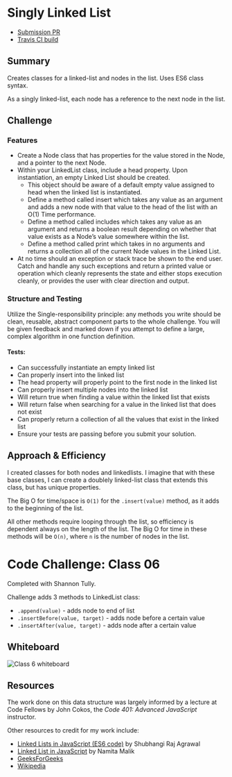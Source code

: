 # Singly Linked List
* [Submission PR](https://github.com/BillyBunn/data-structures-and-algorithms/pull/24)
* [Travis CI build](https://travis-ci.com/BillyBunn/data-structures-and-algorithms/builds/105565575)

## Summary
Creates classes for a linked-list and nodes in the list. Uses ES6 class syntax. 

As a singly linked-list, each node has a reference to the next node in the list.

## Challenge
### Features
* Create a Node class that has properties for the value stored in the Node, and a pointer to the next Node.
* Within your LinkedList class, include a head property. Upon instantiation, an empty Linked List should be created.
  * This object should be aware of a default empty value assigned to head when the linked list is instantiated.
  * Define a method called insert which takes any value as an argument and adds a new node with that value to the head of the list with an O(1) Time performance.
  * Define a method called includes which takes any value as an argument and returns a boolean result depending on whether that value exists as a Node’s value somewhere within the list.
  * Define a method called print which takes in no arguments and returns a collection all of the current Node values in the Linked List.
* At no time should an exception or stack trace be shown to the end user. Catch and handle any such exceptions and return a printed value or operation which cleanly represents the state and either stops execution cleanly, or provides the user with clear direction and output.

### Structure and Testing
Utilize the Single-responsibility principle: any methods you write should be clean, reusable, abstract component parts to the whole challenge. You will be given feedback and marked down if you attempt to define a large, complex algorithm in one function definition.

#### Tests:
* Can successfully instantiate an empty linked list
* Can properly insert into the linked list
* The head property will properly point to the first node in the linked list
* Can properly insert multiple nodes into the linked list
* Will return true when finding a value within the linked list that exists
* Will return false when searching for a value in the linked list that does not exist
* Can properly return a collection of all the values that exist in the linked list
* Ensure your tests are passing before you submit your solution.

## Approach & Efficiency
<!-- What approach did you take? Why? What is the Big O space/time for this approach? -->
I created classes for both nodes and linkedlists. I imagine that with these base classes, I can create a doublely linked-list class that extends this class, but has unique properties. 

The Big O for time/space is `O(1)` for the `.insert(value)` method, as it adds to the beginning of the list.

All other methods require looping through the list, so efficiency is dependent always on the length of the list. The Big O for time in these methods will be `O(n)`, where `n` is the number of nodes in the list.

<!-- ## API
Description of each method publicly available to your Linked List -->

# Code Challenge: Class 06
Completed with Shannon Tully.

Challenge adds 3 methods to LinkedList class:
* `.append(value)` - adds node to end of list
* `.insertBefore(value, target)` - adds node before a certain value
* `.insertAfter(value, target)` - adds node after a certain value

## Whiteboard
![Class 6 whiteboard](https://i.imgur.com/A1rN2CN.jpg)

## Resources
The work done on this data structure was largely informed by a lecture at Code Fellows by John Cokos, the _Code 401: Advanced JavaScript_ instructor.

Other resources to credit for my work include:
* [Linked Lists in JavaScript (ES6 code)](https://codeburst.io/js-data-structures-linked-list-3ed4d63e6571) by Shubhangi Raj Agrawal
* [Linked List in JavaScript](https://namitamalik.github.io/Linked-list-in-Javascript/) by Namita Malik
* [GeeksForGeeks](https://www.geeksforgeeks.org/data-structures/linked-list/)
* [Wikipedia](https://en.wikipedia.org/wiki/Linked_list)